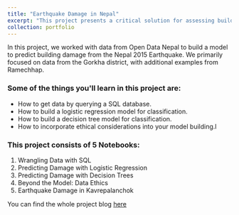 ```yaml
---
title: "Earthquake Damage in Nepal"
excerpt: "This project presents a critical solution for assessing building damage caused by the Nepal 2015 Earthquake, benefiting disaster response and recovery. By analyzing data from Gorkha and Ramechhap districts through Open Data Nepal, it equips authorities and organizations with valuable insights for targeted interventions and resource allocation.<br/><img src='/images/Earthquake in Nepal RGB color icon.jpeg' width='400px' style='display: block; margin: 0 auto;'>"
collection: portfolio
---
```


In this project, we worked with data from Open Data Nepal to build a model to predict building damage from the Nepal 2015 Earthquake. We primarily focused on data from the Gorkha district, with additional examples from Ramechhap.

### Some of the things you'll learn in this project are:
- How to get data by querying a SQL database.
- How to build a logistic regression model for classification.
- How to build a decision tree model for classification.
- How to incorporate ethical considerations into your model building.l

### This project consists of 5 Notebooks:
1. Wrangling Data with SQL
2. Predicting Damage with Logistic Regression
3. Predicting Damage with Decision Trees
4. Beyond the Model: Data Ethics
5. Earthquake Damage in Kavrepalanchok

You can find the whole project blog [here](https://www.notion.so/Project_4-14e89d24912f4371a8b084fd231018d0?pvs=4)

